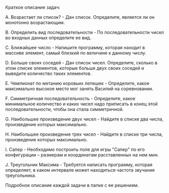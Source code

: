 Краткое описание задач:

A. Возрастает ли список? - Дан список. Определите, является ли он монотонно возрастающим.   

B. Определить вид последовательности - По последовательности чисел во входных данных определите ее вид.  

C. Ближайшее число - Напишите программу, которая находит в массиве элемент, самый близкий по величине к  данному числу.  

D. Больше своих соседей - Дан список чисел. Определите, сколько в этом списке элементов, которые больше двух своих соседей и выведите количество таких элементов.  

E. Чемпионат по метанию коровьих лепешек - Определите, какое максимально высокое место мог занять Василий на соревновании.  

F. Симметричная последовательность -  Определите, какое минимальное количество и каких чисел надо приписать в конец этой последовательности, чтобы она стала симметричной.  

G. Наибольшее произведение двух чисел - Найдите в списке два числа, произведение которых максимально.   

H. Наибольшее произведение трех чисел - Найдите в списке три числа, произведение которых максимально.   

I. Сапер - Необходимо построить поле для игры "Сапер" по его конфигурации – размерам и координатам расставленных на нем мин.  

J. Треугольник Максима - Требуется написать программу, которая определяет, в каком интервале может находиться частота звучания треугольника.   


Подробное описание каждой задачи в папке с ее решением.
